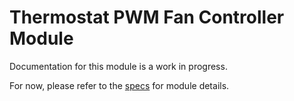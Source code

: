 # Thermostat PWM Fan Controller Module
Documentation for this module is a work in progress.

For now, please refer to the [specs](specs.yaml) for module details.

